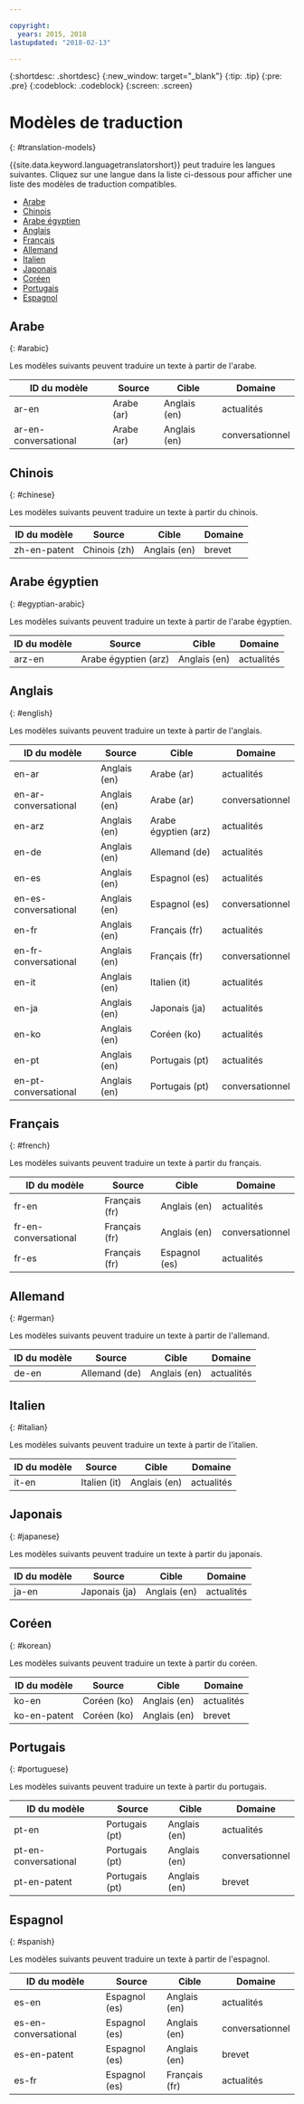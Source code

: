 ```yaml
---

copyright:
  years: 2015, 2018
lastupdated: "2018-02-13"

---
```


{:shortdesc: .shortdesc}
{:new_window: target="_blank"}
{:tip: .tip}
{:pre: .pre}
{:codeblock: .codeblock}
{:screen: .screen}

# Modèles de traduction
{: #translation-models}

{{site.data.keyword.languagetranslatorshort}} peut traduire les langues suivantes.
Cliquez sur une langue dans la liste ci-dessous pour afficher une liste des modèles de traduction compatibles.  

- [Arabe](#arabic)
- [Chinois](#chinese)
- [Arabe égyptien](#egyptian-arabic)
- [Anglais](#english)
- [Français](#french)
- [Allemand](#german)
- [Italien](#italian)
- [Japonais](#japanese)
- [Coréen](#korean)
- [Portugais](#portuguese)
- [Espagnol](#spanish)

## Arabe
{: #arabic}

Les modèles suivants peuvent traduire un texte à partir de l'arabe. 
<table>
 <thead>
  <th>
   ID du modèle
  </th>
  <th>
   Source
  </th>
  <th>
   Cible
  </th>
  <th>
   Domaine
  </th>
  <tbody>
   <tr>
    <td>
     ar-en
    </td>
    <td>
     Arabe (ar)
    </td>
    <td>
     Anglais (en)
    </td>
    <td>
     actualités
    </td>
   </tr>
   <tr>
    <td>
     ar-en-conversational
    </td>
    <td>
     Arabe (ar)
    </td>
    <td>
     Anglais (en)
    </td>
    <td>
     conversationnel
    </td>
   </tr>
  </tbody>
 </thead>
</table>

## Chinois
{: #chinese}

Les modèles suivants peuvent traduire un texte à partir du chinois. 

<table>
 <thead>
  <th>
   ID du modèle
  </th>
  <th>
   Source
  </th>
  <th>
   Cible
  </th>
  <th>
   Domaine
  </th>
  <tbody>
   <tr>
    <td>
     zh-en-patent
    </td>
    <td>
     Chinois (zh)
    </td>
    <td>
     Anglais (en)
    </td>
    <td>
     brevet
    </td>
   </tr>
  </tbody>
 </thead>
</table>

## Arabe égyptien
{: #egyptian-arabic}

Les modèles suivants peuvent traduire un texte à partir de l'arabe égyptien. 

<table>
 <thead>
  <th>
   ID du modèle
  </th>
  <th>
   Source
  </th>
  <th>
   Cible
  </th>
  <th>
   Domaine
  </th>
  <tbody>
   <tr>
    <td>
     arz-en
    </td>
    <td>
     Arabe égyptien (arz)
    </td>
    <td>
     Anglais (en)
    </td>
    <td>
     actualités
    </td>
   </tr>
  </tbody>
 </thead>
</table>

## Anglais
{: #english}

Les modèles suivants peuvent traduire un texte à partir de l'anglais. 

<table>
 <thead>
  <th>
   ID du modèle
  </th>
  <th>
   Source
  </th>
  <th>
   Cible
  </th>
  <th>
   Domaine
  </th>
  <tbody>
   <tr>
    <td>
     en-ar
    </td>
    <td>
     Anglais (en)
    </td>
    <td>
     Arabe (ar)
    </td>
    <td>
     actualités
    </td>
   </tr>
   <tr>
    <td>
     en-ar-conversational
    </td>
    <td>
     Anglais (en)
    </td>
    <td>
     Arabe (ar)
    </td>
    <td>
     conversationnel
    </td>
   </tr>
   <tr>
    <td>
     en-arz
    </td>
    <td>
     Anglais (en)
    </td>
    <td>
     Arabe égyptien (arz)
    </td>
    <td>
     actualités
    </td>
   </tr>
   <tr>
    <td>
     en-de
    </td>
    <td>
     Anglais (en)
    </td>
    <td>
     Allemand (de)
    </td>
    <td>
     actualités
    </td>
   </tr>
   <tr>
    <td>
     en-es
    </td>
    <td>
     Anglais (en)
    </td>
    <td>
     Espagnol (es)
    </td>
    <td>
     actualités
    </td>
   </tr>
   <tr>
    <td>
     en-es-conversational
    </td>
    <td>
     Anglais (en)
    </td>
    <td>
     Espagnol (es)
    </td>
    <td>
     conversationnel
    </td>
   </tr>
   <tr>
    <td>
     en-fr
    </td>
    <td>
     Anglais (en)
    </td>
    <td>
     Français (fr)
    </td>
    <td>
     actualités
    </td>
   </tr>
   <tr>
    <td>
     en-fr-conversational
    </td>
    <td>
     Anglais (en)
    </td>
    <td>
     Français (fr)
    </td>
    <td>
     conversationnel
    </td>
   </tr>
   <tr>
    <td>
     en-it
    </td>
    <td>
     Anglais (en)
    </td>
    <td>
     Italien (it)
    </td>
    <td>
     actualités
    </td>
   </tr>
   <tr>
    <td>
     en-ja
    </td>
    <td>
     Anglais (en)
    </td>
    <td>
     Japonais (ja)
    </td>
    <td>
     actualités
    </td>
   </tr>
   <tr>
    <td>
     en-ko
    </td>
    <td>
     Anglais (en)
    </td>
    <td>
     Coréen (ko)
    </td>
    <td>
     actualités
    </td>
   </tr>
   <tr>
    <td>
     en-pt
    </td>
    <td>
     Anglais (en)
    </td>
    <td>
     Portugais (pt)
    </td>
    <td>
     actualités
    </td>
   </tr>
   <tr>
    <td>
     en-pt-conversational
    </td>
    <td>
     Anglais (en)
    </td>
    <td>
     Portugais (pt)
    </td>
    <td>
     conversationnel
    </td>
   </tr>
  </tbody>
 </thead>
</table>


## Français
{: #french}

Les modèles suivants peuvent traduire un texte à partir du français. 

<table>
 <thead>
  <th>
   ID du modèle
  </th>
  <th>
   Source
  </th>
  <th>
   Cible
  </th>
  <th>
   Domaine
  </th>
  <tbody>
   <tr>
    <td>
     fr-en
    </td>
    <td>
     Français (fr)
    </td>
    <td>
     Anglais (en)
    </td>
    <td>
     actualités
    </td>
   </tr>
   <tr>
    <td>
     fr-en-conversational
    </td>
    <td>
     Français (fr)
    </td>
    <td>
     Anglais (en)
    </td>
    <td>
     conversationnel
    </td>
   </tr>
   <tr>
    <td>
     fr-es
    </td>
    <td>
     Français (fr)
    </td>
    <td>
     Espagnol (es)
    </td>
    <td>
     actualités
    </td>
   </tr>
  </tbody>
 </thead>
</table>

## Allemand
{: #german}

Les modèles suivants peuvent traduire un texte à partir de l'allemand. 

<table>
 <thead>
  <th>
   ID du modèle
  </th>
  <th>
   Source
  </th>
  <th>
   Cible
  </th>
  <th>
   Domaine
  </th>
  <tbody>
   <tr>
    <td>
     de-en
    </td>
    <td>
     Allemand (de)
    </td>
    <td>
     Anglais (en)
    </td>
    <td>
     actualités
    </td>
   </tr>
  </tbody>
 </thead>
</table>

## Italien
{: #italian}

Les modèles suivants peuvent traduire un texte à partir de l'italien. 

<table>
 <thead>
  <th>
   ID du modèle
  </th>
  <th>
   Source
  </th>
  <th>
   Cible
  </th>
  <th>
   Domaine
  </th>
  <tbody>
   <tr>
    <td>
     it-en
    </td>
    <td>
     Italien (it)
    </td>
    <td>
     Anglais (en)
    </td>
    <td>
     actualités
    </td>
   </tr>
  </tbody>
 </thead>
</table>

## Japonais
{: #japanese}

Les modèles suivants peuvent traduire un texte à partir du japonais. 

<table>
 <thead>
  <th>
   ID du modèle
  </th>
  <th>
   Source
  </th>
  <th>
   Cible
  </th>
  <th>
   Domaine
  </th>
  <tbody>
   <tr>
    <td>
     ja-en
    </td>
    <td>
     Japonais (ja)
    </td>
    <td>
     Anglais (en)
    </td>
    <td>
     actualités
    </td>
   </tr>
  </tbody>
 </thead>
</table>


## Coréen
{: #korean}

Les modèles suivants peuvent traduire un texte à partir du coréen. 

<table>
 <thead>
  <th>
   ID du modèle
  </th>
  <th>
   Source
  </th>
  <th>
   Cible
  </th>
  <th>
   Domaine
  </th>
  <tbody>
   <tr>
    <td>
     ko-en
    </td>
    <td>
     Coréen (ko)
    </td>
    <td>
     Anglais (en)
    </td>
    <td>
     actualités
    </td>
   </tr>
   <tr>
    <td>
     ko-en-patent
    </td>
    <td>
     Coréen (ko)
    </td>
    <td>
     Anglais (en)
    </td>
    <td>
     brevet
    </td>
   </tr>
  </tbody>
 </thead>
</table>

## Portugais
{: #portuguese}

Les modèles suivants peuvent traduire un texte à partir du portugais. 

<table>
 <thead>
  <th>
   ID du modèle
  </th>
  <th>
   Source
  </th>
  <th>
   Cible
  </th>
  <th>
   Domaine
  </th>
  <tbody>
   <tr>
    <td>
     pt-en
    </td>
    <td>
     Portugais (pt)
    </td>
    <td>
     Anglais (en)
    </td>
    <td>
     actualités
    </td>
   </tr>
   <tr>
    <td>
     pt-en-conversational
    </td>
    <td>
     Portugais (pt)
    </td>
    <td>
     Anglais (en)
    </td>
    <td>
     conversationnel
    </td>
   </tr>
   <tr>
    <td>
     pt-en-patent
    </td>
    <td>
     Portugais (pt)
    </td>
    <td>
     Anglais (en)
    </td>
    <td>
     brevet
    </td>
   </tr>
  </tbody>
 </thead>
</table>

## Espagnol
{: #spanish}

Les modèles suivants peuvent traduire un texte à partir de l'espagnol. 

<table>
 <thead>
  <th>
   ID du modèle
  </th>
  <th>
   Source
  </th>
  <th>
   Cible
  </th>
  <th>
   Domaine
  </th>
  <tbody>
   <tr>
    <td>
     es-en
    </td>
    <td>
     Espagnol (es)
    </td>
    <td>
     Anglais (en)
    </td>
    <td>
     actualités
    </td>
   </tr>
   <tr>
    <td>
     es-en-conversational
    </td>
    <td>
     Espagnol (es)
    </td>
    <td>
     Anglais (en)
    </td>
    <td>
     conversationnel
    </td>
   </tr>
   <tr>
    <td>
     es-en-patent
    </td>
    <td>
     Espagnol (es)
    </td>
    <td>
     Anglais (en)
    </td>
    <td>
     brevet
    </td>
   </tr>
   <tr>
    <td>
     es-fr
    </td>
    <td>
     Espagnol (es)
    </td>
    <td>
     Français (fr)
    </td>
    <td>
     actualités
    </td>
   </tr>
  </tbody>
 </thead>
</table>
